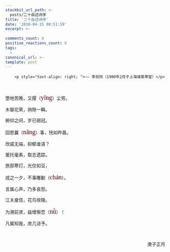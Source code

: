 ```yaml
---
stackbit_url_path: >-
  posts/二十自述诗序
title: '二十自述诗序'
date: '2010-04-15 08:51:19'
excerpt: >-
  
comments_count: 0
positive_reactions_count: 0
tags: 
  - 
canonical_url: >-
template: post
---
```


        <p style="text-align: right; ">—— 李叔同（1900年2月于上海城南草堂）</p>
<p>&nbsp;</p>
<p>堕地苦晚，又撄（<span class="Apple-style-span" style="font-family: pinyin; line-height: 26px; font-size: 20px; color: rgb(102, 0, 0); -webkit-border-horizontal-spacing: 2px; -webkit-border-vertical-spacing: 2px; ">yīng</span>）尘劳。</p>
<p>木替花荣，驹隙一瞬。</p>
<p>俯仰之间，岁已弱冠。</p>
<p>回思曩（<span class="Apple-style-span" style="font-family: pinyin; line-height: 26px; font-size: 20px; color: rgb(102, 0, 0); -webkit-border-horizontal-spacing: 2px; -webkit-border-vertical-spacing: 2px; ">nǎng</span>）事，恍如昨晨。</p>
<p>欣戚无端，抑郁谁语？</p>
<p>爰托毫素，取志遗踪。</p>
<p>旅邸寒灯，光仅如豆，</p>
<p>成之一夕，不事雕劖（<span class="Apple-style-span" style="font-family: pinyin; line-height: 26px; font-size: 20px; color: rgb(102, 0, 0); -webkit-border-horizontal-spacing: 2px; -webkit-border-vertical-spacing: 2px; ">chán</span>）。</p>
<p>言属心声，乃多哀怨。</p>
<p>江关廋信，花鸟徐陵。</p>
<p>为溯前贤，益增惭恧（<span class="Apple-style-span" style="font-family: pinyin; line-height: 26px; font-size: 20px; color: rgb(102, 0, 0); -webkit-border-horizontal-spacing: 2px; -webkit-border-vertical-spacing: 2px; ">nǜ</span>）！</p>
<p>凡属知我，庶几谅予。</p>
<p>&nbsp;</p>
<p style="text-align: right; "><span style="font-family: 楷体_GB2312; ">庚子正月</span></p>
      